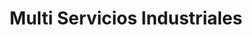 ---
title: "Multi Servicios Industriales"
url: /quito/multi-servicios-industriales/
shop: Haushaltsgeräte
---
